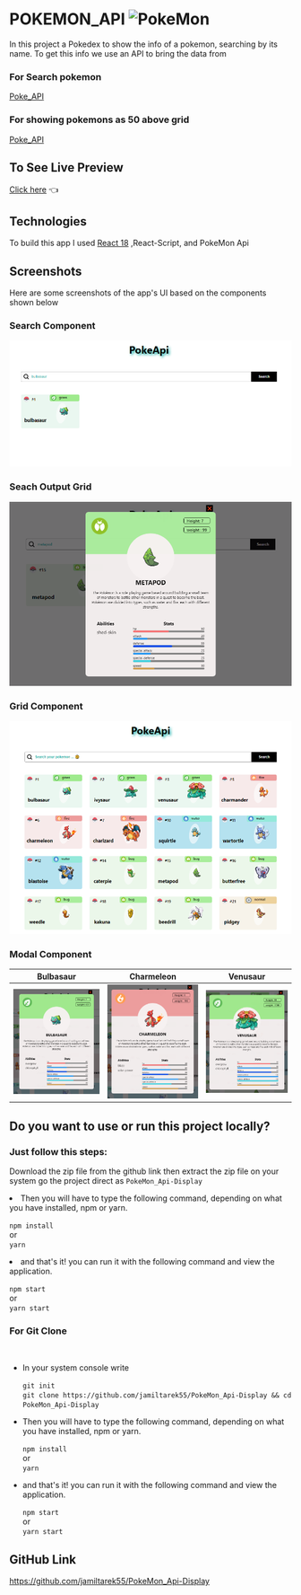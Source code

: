 # POKEMON_API ![PokeMon](https://cdn.emojidex.com/emoji/px32/Pokebola.png "Pokebola")

In this project a Pokedex to show the info of a pokemon, searching by its name. To get this info we use an API to bring the data from 
### For Search pokemon 
[Poke_API](https://api.pokemontcg.io/v2/cards?page=1&pageSize=100)

### For showing pokemons as 50 above grid
[Poke_API](https://pokeapi.co/api/v2/pokemon?limit=${limit}&offset=${offset})

## To See Live Preview

[Click here](https://spectacular-sundae-83cbef.netlify.app/) 👈


## Technologies

To build this app I used [React 18](https://reactjs.org/) ,React-Script, and PokeMon Api

## Screenshots

Here are some screenshots of the app's UI based on the components shown below

### Search Component
![Image](/src/assets/screenshots/search.PNG)

### Seach Output Grid
![Image](/src/assets/screenshots/gridResult.PNG)


### Grid Component

![Image](/src/assets/screenshots/page.PNG)


### Modal Component
  Bulbasaur                |   Charmeleon             |   Venusaur
:-------------------------:|:------------------------:|:-------------------------:
![Image](/src/assets/screenshots/card-1.PNG?raw=true) | ![Image](/src/assets/screenshots/card2.PNG?raw=true) | ![Image](/src/assets/screenshots/card3.PNG?raw=true)

## Do you want to use or run this project locally?

### Just follow this steps:
Download the zip file from the github link
then extract the zip file on your system 
go the project direct as `PokeMon_Api-Display`
<li>Then you will have to type the following command, depending on what you have installed, npm or yarn.</li>
  
  `npm install`<br/>
    or <br/>
  `yarn`
  <li>and that's it! you can run it with the following command and view the application.</li>

  `npm start`
   <br/>or <br/>
  `yarn start`
  
 ### For Git Clone
 <br/> 

<ul>
  <li>In your system console write </li>
  
  `git init`<br/>
  `git clone https://github.com/jamiltarek55/PokeMon_Api-Display && cd PokeMon_Api-Display`

  <li>Then you will have to type the following command, depending on what you have installed, npm or yarn.</li>
  
  `npm install`<br/>
    or <br/>
  `yarn`
  <li>and that's it! you can run it with the following command and view the application.</li>

  `npm start`
   <br/> or <br/>
  `yarn start`

  
</ul>


## GitHub Link
 https://github.com/jamiltarek55/PokeMon_Api-Display


